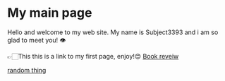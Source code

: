 # My main page

Hello and welcome to my web site. My name is Subject3393 and i am so glad to meet you! 👁




👉🏻This this is a link to my first page, enjoy!😊
[Book reveiw](https://subject3393.github.io/Hello-world/)

[random thing]( https://subject3393.github.io/thing/)
